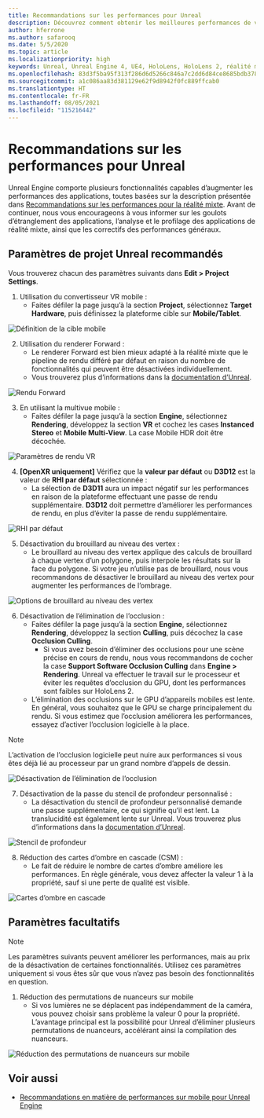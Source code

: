 ```yaml
---
title: Recommandations sur les performances pour Unreal
description: Découvrez comment obtenir les meilleures performances de vos applications de réalité mixte avec nos paramètres de projet Unreal recommandés.
author: hferrone
ms.author: safarooq
ms.date: 5/5/2020
ms.topic: article
ms.localizationpriority: high
keywords: Unreal, Unreal Engine 4, UE4, HoloLens, HoloLens 2, réalité mixte, performances, optimisation, paramètres, documentation
ms.openlocfilehash: 83d3f5ba95f313f286d6d5266c846a7c2dd6d84ce8685bdb3783fa5109645eb5
ms.sourcegitcommit: a1c086aa83d381129e62f9d8942f0fc889ffcab0
ms.translationtype: HT
ms.contentlocale: fr-FR
ms.lasthandoff: 08/05/2021
ms.locfileid: "115216442"
---
```

# <a name="performance-recommendations-for-unreal"></a>Recommandations sur les performances pour Unreal

Unreal Engine comporte plusieurs fonctionnalités capables d’augmenter les performances des applications, toutes basées sur la description présentée dans [Recommandations sur les performances pour la réalité mixte](../platform-capabilities-and-apis/understanding-performance-for-mixed-reality.md). Avant de continuer, nous vous encourageons à vous informer sur les goulots d’étranglement des applications, l’analyse et le profilage des applications de réalité mixte, ainsi que les correctifs des performances généraux.

## <a name="recommended-unreal-project-settings"></a>Paramètres de projet Unreal recommandés

Vous trouverez chacun des paramètres suivants dans **Edit > Project Settings**.

1. Utilisation du convertisseur VR mobile :
    * Faites défiler la page jusqu’à la section **Project**, sélectionnez **Target Hardware**, puis définissez la plateforme cible sur **Mobile/Tablet**.

![Définition de la cible mobile](images/unreal/performance-recommendations-img-01.png)

2. Utilisation du renderer Forward : 
    * Le renderer Forward est bien mieux adapté à la réalité mixte que le pipeline de rendu différé par défaut en raison du nombre de fonctionnalités qui peuvent être désactivées individuellement. 
    * Vous trouverez plus d’informations dans la [documentation d’Unreal](https://docs.unrealengine.com/Platforms/VR/DevelopVR/VRPerformance/index.html).

![Rendu Forward](images/unreal/performance-recommendations-img-04.png)

3. En utilisant la multivue mobile :
    * Faites défiler la page jusqu’à la section **Engine**, sélectionnez **Rendering**, développez la section **VR** et cochez les cases **Instanced Stereo** et **Mobile Multi-View**. La case Mobile HDR doit être décochée.

![Paramètres de rendu VR](images/unreal/performance-recommendations-img-03.png)

4. **[OpenXR uniquement]** Vérifiez que la **valeur par défaut** ou **D3D12** est la valeur de **RHI par défaut** sélectionnée :
    * La sélection de **D3D11** aura un impact négatif sur les performances en raison de la plateforme effectuant une passe de rendu supplémentaire. **D3D12** doit permettre d’améliorer les performances de rendu, en plus d’éviter la passe de rendu supplémentaire.

![RHI par défaut](images/unreal/performance-recommendations-img-09.png)

5. Désactivation du brouillard au niveau des vertex : 
    * Le brouillard au niveau des vertex applique des calculs de brouillard à chaque vertex d’un polygone, puis interpole les résultats sur la face du polygone. Si votre jeu n’utilise pas de brouillard, nous vous recommandons de désactiver le brouillard au niveau des vertex pour augmenter les performances de l’ombrage.

![Options de brouillard au niveau des vertex](images/unreal/performance-recommendations-img-05.png)

6. Désactivation de l’élimination de l’occlusion :
    * Faites défiler la page jusqu’à la section **Engine**, sélectionnez **Rendering**, développez la section **Culling**, puis décochez la case **Occlusion Culling**.
        + Si vous avez besoin d’éliminer des occlusions pour une scène précise en cours de rendu, nous vous recommandons de cocher la case **Support Software Occlusion Culling** dans **Engine > Rendering**. Unreal va effectuer le travail sur le processeur et éviter les requêtes d’occlusion du GPU, dont les performances sont faibles sur HoloLens 2.
    * L’élimination des occlusions sur le GPU d’appareils mobiles est lente. En général, vous souhaitez que le GPU se charge principalement du rendu. Si vous estimez que l’occlusion améliorera les performances, essayez d’activer l’occlusion logicielle à la place. 

> [!NOTE]
> L’activation de l’occlusion logicielle peut nuire aux performances si vous êtes déjà lié au processeur par un grand nombre d’appels de dessin.

![Désactivation de l’élimination de l’occlusion](images/unreal/performance-recommendations-img-02.png)

7. Désactivation de la passe du stencil de profondeur personnalisé :
    * La désactivation du stencil de profondeur personnalisé demande une passe supplémentaire, ce qui signifie qu’il est lent. La translucidité est également lente sur Unreal. Vous trouverez plus d’informations dans la [documentation d’Unreal](https://docs.unrealengine.com/Engine/Performance/Guidelines/index.html).

![Stencil de profondeur](images/unreal/performance-recommendations-img-06.png)

8. Réduction des cartes d’ombre en cascade (CSM) : 
    * Le fait de réduire le nombre de cartes d’ombre améliore les performances. En règle générale, vous devez affecter la valeur 1 à la propriété, sauf si une perte de qualité est visible. 

![Cartes d’ombre en cascade](images/unreal/performance-recommendations-img-07.png)

## <a name="optional-settings"></a>Paramètres facultatifs

> [!NOTE]
> Les paramètres suivants peuvent améliorer les performances, mais au prix de la désactivation de certaines fonctionnalités. Utilisez ces paramètres uniquement si vous êtes sûr que vous n’avez pas besoin des fonctionnalités en question.

1. Réduction des permutations de nuanceurs sur mobile
    * Si vos lumières ne se déplacent pas indépendamment de la caméra, vous pouvez choisir sans problème la valeur 0 pour la propriété. L’avantage principal est la possibilité pour Unreal d’éliminer plusieurs permutations de nuanceurs, accélérant ainsi la compilation des nuanceurs.

![Réduction des permutations de nuanceurs sur mobile](images/unreal/performance-recommendations-img-08.png)

## <a name="see-also"></a>Voir aussi

* [Recommandations en matière de performances sur mobile pour Unreal Engine]( https://docs.unrealengine.com/Platforms/Mobile/Performance/index.html)